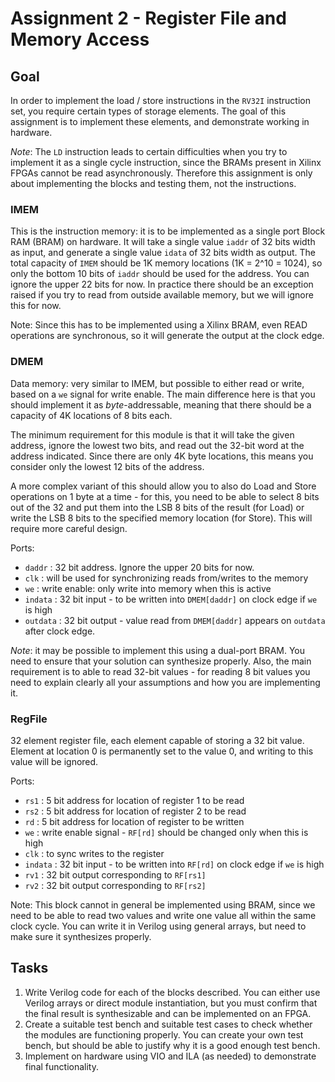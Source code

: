 Assignment 2 - Register File and Memory Access
==============================================

Goal
----

In order to implement the load / store instructions in the `RV32I` instruction set, you require certain types of storage elements.  The goal of this assignment is to implement these elements, and demonstrate working in hardware.

*Note*: The `LD` instruction leads to certain difficulties when you try to implement it as a single cycle instruction, since the BRAMs present in Xilinx FPGAs cannot be read asynchronously.  Therefore this assignment is only about implementing the blocks and testing them, not the instructions.

### IMEM
This is the instruction memory: it is to be implemented as a single port Block RAM (BRAM) on hardware.  It will take a single value `iaddr` of 32 bits width as input, and generate a single value `idata` of 32 bits width as output.  The total capacity of `IMEM` should be 1K memory locations (1K = 2^10 = 1024), so only the bottom 10 bits of `iaddr` should be used for the address.  You can ignore the upper 22 bits for now.  In practice there should be an exception raised if you try to read from outside available memory, but we will ignore this for now.

Note: Since this has to be implemented using a Xilinx BRAM, even READ operations are synchronous, so it will generate the output at the clock edge.

### DMEM
Data memory: very similar to IMEM, but possible to either read or write, based on a `we` signal for write enable.  The main difference here is that you should implement it as *byte*-addressable, meaning that there should be a capacity of 4K locations of 8 bits each. 

The minimum requirement for this module is that it will take the given address, ignore the lowest two bits, and read out the 32-bit word at the address indicated.  Since there are only 4K byte locations, this means you consider only the lowest 12 bits of the address.

A more complex variant of this should allow you to also do Load and Store operations on 1 byte at a time - for this, you need to be able to select 8 bits out of the 32 and put them into the LSB 8 bits of the result (for Load) or write the LSB 8 bits to the specified memory location (for Store).  This will require more careful design.

Ports:
* `daddr` : 32 bit address.  Ignore the upper 20 bits for now.
* `clk` : will be used for synchronizing reads from/writes to the memory
* `we` : write enable: only write into memory when this is active
* `indata` : 32 bit input - to be written into `DMEM[daddr]` on clock edge if `we` is high
* `outdata` : 32 bit output - value read from `DMEM[daddr]` appears on `outdata` after clock edge.

*Note*: it may be possible to implement this using a dual-port BRAM.  You need to ensure that your solution can synthesize properly.  Also, the main requirement is to able to read 32-bit values - for reading 8 bit values you need to explain clearly all your assumptions and how you are implementing it.

### RegFile
32 element register file, each element capable of storing a 32 bit value.  Element at location 0 is permanently set to the value 0, and writing to this value will be ignored.

Ports:
* `rs1` : 5 bit address for location of register 1 to be read
* `rs2` : 5 bit address for location of register 2 to be read
* `rd` : 5 bit address for location of register to be written
* `we` : write enable signal - `RF[rd]` should be changed only when this is high
* `clk` : to sync writes to the register
* `indata` : 32 bit input - to be written into `RF[rd]` on clock edge if `we` is high
* `rv1` : 32 bit output corresponding to `RF[rs1]`
* `rv2` : 32 bit output corresponding to `RF[rs2]`

Note: This block cannot in general be implemented using BRAM, since we need to be able to read two values and write one value all within the same clock cycle.  You can write it in Verilog using general arrays, but need to make sure it synthesizes properly.

Tasks
-----

1. Write Verilog code for each of the blocks described.  You can either use Verilog arrays or direct module instantiation, but you must confirm that the final result is synthesizable and can be implemented on an FPGA.
2. Create a suitable test bench and suitable test cases to check whether the modules are functioning properly.  You can create your own test bench, but should be able to justify why it is a good enough test bench.
3. Implement on hardware using VIO and ILA (as needed) to demonstrate final functionality.
